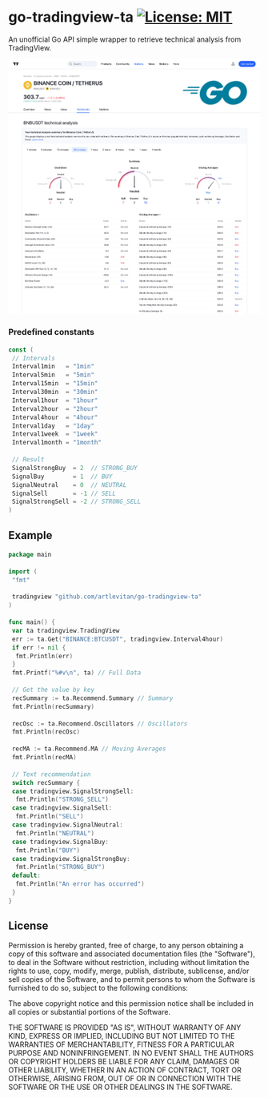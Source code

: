 # go-tradingview-ta [![License: MIT](https://img.shields.io/badge/License-MIT-yellow.svg)](https://opensource.org/licenses/MIT)

An unofficial Go API simple wrapper to retrieve technical analysis from TradingView.

<img src="/editor/images/promo.jpg" alt="Go TradingView" style="max-width:100%">

### Predefined constants

```go
const (
 // Intervals
 Interval1min   = "1min"
 Interval5min   = "5min"
 Interval15min  = "15min"
 Interval30min  = "30min"
 Interval1hour  = "1hour"
 Interval2hour  = "2hour"
 Interval4hour  = "4hour"
 Interval1day   = "1day"
 Interval1week  = "1week"
 Interval1month = "1month"

 // Result
 SignalStrongBuy  = 2  // STRONG_BUY
 SignalBuy        = 1  // BUY
 SignalNeutral    = 0  // NEUTRAL
 SignalSell       = -1 // SELL
 SignalStrongSell = -2 // STRONG_SELL
)

```

## Example

```go
package main

import (
 "fmt"

 tradingview "github.com/artlevitan/go-tradingview-ta"
)

func main() {
 var ta tradingview.TradingView
 err := ta.Get("BINANCE:BTCUSDT", tradingview.Interval4hour)
 if err != nil {
  fmt.Println(err)
 }
 fmt.Printf("%#v\n", ta) // Full Data

 // Get the value by key
 recSummary := ta.Recommend.Summary // Summary
 fmt.Println(recSummary)

 recOsc := ta.Recommend.Oscillators // Oscillators
 fmt.Println(recOsc)

 recMA := ta.Recommend.MA // Moving Averages
 fmt.Println(recMA)

 // Text recommendation
 switch recSummary {
 case tradingview.SignalStrongSell:
  fmt.Println("STRONG_SELL")
 case tradingview.SignalSell:
  fmt.Println("SELL")
 case tradingview.SignalNeutral:
  fmt.Println("NEUTRAL")
 case tradingview.SignalBuy:
  fmt.Println("BUY")
 case tradingview.SignalStrongBuy:
  fmt.Println("STRONG_BUY")
 default:
  fmt.Println("An error has occurred")
 }
}

```

## License

Permission is hereby granted, free of charge, to any person obtaining a copy of this software and associated documentation files (the "Software"), to deal in the Software without restriction, including without limitation the rights to use, copy, modify, merge, publish, distribute, sublicense, and/or sell copies of the Software, and to permit persons to whom the Software is furnished to do so, subject to the following conditions:

The above copyright notice and this permission notice shall be included in all copies or substantial portions of the Software.

THE SOFTWARE IS PROVIDED "AS IS", WITHOUT WARRANTY OF ANY KIND, EXPRESS OR IMPLIED, INCLUDING BUT NOT LIMITED TO THE WARRANTIES OF MERCHANTABILITY, FITNESS FOR A PARTICULAR PURPOSE AND NONINFRINGEMENT. IN NO EVENT SHALL THE AUTHORS OR COPYRIGHT HOLDERS BE LIABLE FOR ANY CLAIM, DAMAGES OR OTHER LIABILITY, WHETHER IN AN ACTION OF CONTRACT, TORT OR OTHERWISE, ARISING FROM, OUT OF OR IN CONNECTION WITH THE SOFTWARE OR THE USE OR OTHER DEALINGS IN THE SOFTWARE.
